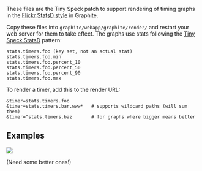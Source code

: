 These files are the Tiny Speck patch to support rendering of timing graphs in the <a 
href="http://code.flickr.com/blog/2008/10/27/counting-timing/">Flickr StatsD style</a> in Graphite.

Copy these files into <code>graphite/webapp/graphite/render/</code> and restart your web server for them to take effect.
The graphs use stats following the <a href="https://github.com/tinyspeck/statsd">Tiny Speck StatsD</a> pattern:

    stats.timers.foo (key set, not an actual stat)
    stats.timers.foo.min
    stats.timers.foo.percent_10
    stats.timers.foo.percent_50
    stats.timers.foo.percent_90
    stats.timers.foo.max

To render a timer, add this to the render URL:

    &timer=stats.timers.foo
    &timer=stats.timers.bar.www*   # supports wildcard paths (will sum them)
    &timer=^stats.timers.baz       # for graphs where bigger means better

Examples
--------

<img src="http://www.iamcal.com/images/fps_sample.png" />

(Need some better ones!)
